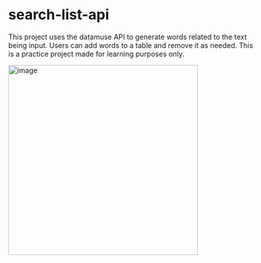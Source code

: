 # search-list-api
This project uses the datamuse API to generate words related to the text being input. Users can add words to a table and remove it as needed. This is a practice project made for learning purposes only.  

<img width="380" alt="image" src="https://github.com/suhas-sunder/search-list-api/assets/77464593/f0f7bef1-c873-4b94-9cff-e0b801303445">

